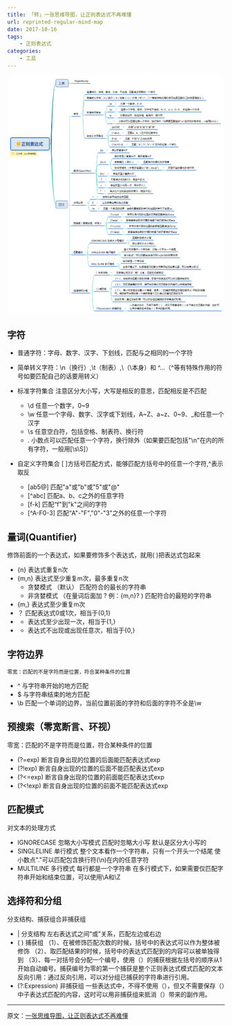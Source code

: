 ```yaml
---
title: 「转」一张思维导图，让正则表达式不再难懂
url: reprinted-regular-mind-map
date: 2017-10-16
tags: 
    - 正则表达式
categories:
    - 工具
---
```


![思维导图](/images/bruch-up-regular-expressions-1.png)

<!--more-->

## 字符

- 普通字符：字母、数字、汉字、下划线，匹配与之相同的一个字符
- 简单转义字符：\n（换行）,\t（制表）,\\（\本身）和 \^...（\^等有特殊作用的符号如要匹配自己的话要用转义）
- 标准字符集合
注意区分大小写，大写是相反的意思，匹配相反是不匹配
    - \d
        任意一个数字，0~9
    - \w
        任意一个字母、数字、汉字或下划线，A~Z、a~z、0~9、_和任意一个汉字
    - \s
        任意空白符，包括空格、制表符、换行符
    - .
        小数点可以匹配任意一个字符，换行除外（如果要匹配包括"\n"在内的所有字符，一般用[\s\S]）

- 自定义字符集合
[ ]方括号匹配方式，能够匹配方括号中的任意一个字符,^表示取反
    - [ab5@]
        匹配"a"或"b"或"5"或"@"
    - [^abc]
        匹配a、b、c之外的任意字符
    - [f-k]
        匹配“f"到"k"之间的字符
    - [^A-F0-3]
        匹配“A"-"F","0"-"3"之外的任意一个字符
    
## 量词(Quantifier) 
修饰前面的一个表达式，如果要修饰多个表达式，就用( )把表达式包起来
- {n}
    表达式重复n次​
- {m,n}
    表达式至少重复m次，最多重复n次
    - 贪婪模式 （默认）
     匹配符合的最长的字符串
    - 非贪婪模式 （在量词后面加 ? 例：{m,n}? )
        匹配符合的最短的字符串
- {m,}
    表达式至少重复m次
- ？
    匹配表达式0或1次，相当于{0,1}
- +
    表达式至少出现一次，相当于{1,}
- *
    表达式不出现或出现任意次，相当于{0,}

## 字符边界 
    零宽：匹配的不是字符而是位置，符合某种条件的位置
- ^
    与字符串开始的地方匹配
- $
    与字符串结束的地方匹配
- \b
    匹配一个单词的边界，当前位置前面的字符和后面的字符不全是\w
    
## 预搜索（零宽断言、环视）
零宽：匹配的不是字符而是位置，符合某种条件的位置
- (?=exp)
    断言自身出现的位置的后面能匹配表达式exp
- (?!exp)
    断言自身出现的位置的后面不能匹配表达式exp
- (?<=exp)
    断言自身出现的位置的前面能匹配表达式exp
- (?<!exp)
    断言自身出现的位置的前面不能匹配表达式exp
    
## 匹配模式
对文本的处理方式
- IGNORECASE 忽略大小写模式
    匹配时忽略大小写
    默认是区分大小写的
- SINGLELINE 单行模式
    整个文本看作一个字符串，只有一个开头一个结尾
    使小数点"."可以匹配包含换行符(\n)在内的任意字符
- MULTILINE 多行模式
    每行都是一个字符串
    在多行模式下，如果需要仅匹配字符串开始和结束位置，可以使用\A和\Z

## 选择符和分组
分支结构、捕获组合非捕获组
- | 分支结构​
    左右表达式之间“或”关系，匹配左边或右边
- ( ) 捕获组
    （1）、在被修饰匹配次数的时候，括号中的表达式可以作为整体被修饰
    （2）、取匹配结果的时候，括号中的表达式匹配到的内容可以被单独得到
    （3）、每一对括号会分配一个编号，使用（）的捕获根据左括号的顺序从1开始自动编号。捕获编号为零的第一个捕获是整个正则表达式模式匹配的文本
     反向引用：通过反向引用，可以对分组已捕获的字符串进行引用。
- (?:Expression) 非捕获组
    一些表达式中，不得不使用（），但又不需要保存（）中子表达式匹配的内容，这时可以用非捕获组来抵消（）带来的副作用。
    
----
原文：[一张思维导图，让正则表达式不再难懂](https://my.oschina.net/u/3080373/blog/1550653)